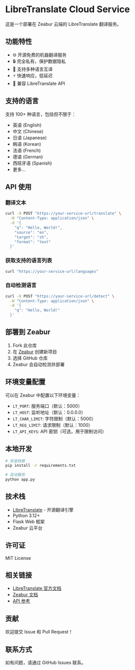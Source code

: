 # LibreTranslate Cloud Service

这是一个部署在 Zeabur 云端的 LibreTranslate 翻译服务。

## 功能特性

- 🌐 开源免费的机器翻译服务
- 🔒 完全私有，保护数据隐私
- 🚀 支持多种语言互译
- ⚡ 快速响应，低延迟
- 🎯 兼容 LibreTranslate API

## 支持的语言

支持 100+ 种语言，包括但不限于：
- 英语 (English)
- 中文 (Chinese)
- 日语 (Japanese)
- 韩语 (Korean)
- 法语 (French)
- 德语 (German)
- 西班牙语 (Spanish)
- 更多...

## API 使用

### 翻译文本

```bash
curl -X POST "https://your-service-url/translate" \
  -H "Content-Type: application/json" \
  -d '{
    "q": "Hello, World!",
    "source": "en",
    "target": "zh",
    "format": "text"
  }'
```

### 获取支持的语言列表

```bash
curl "https://your-service-url/languages"
```

### 自动检测语言

```bash
curl -X POST "https://your-service-url/detect" \
  -H "Content-Type: application/json" \
  -d '{
    "q": "Hello, World!"
  }'
```

## 部署到 Zeabur

1. Fork 此仓库
2. 在 [Zeabur](https://zeabur.com) 创建新项目
3. 选择 GitHub 仓库
4. Zeabur 会自动检测并部署

## 环境变量配置

可以在 Zeabur 中配置以下环境变量：

- `LT_PORT`: 服务端口（默认：5000）
- `LT_HOST`: 监听地址（默认：0.0.0.0）
- `LT_CHAR_LIMIT`: 字符限制（默认：5000）
- `LT_REQ_LIMIT`: 请求限制（默认：1000）
- `LT_API_KEYS`: API 密钥（可选，用于限制访问）

## 本地开发

```bash
# 安装依赖
pip install -r requirements.txt

# 启动服务
python app.py
```

## 技术栈

- [LibreTranslate](https://github.com/LibreTranslate/LibreTranslate) - 开源翻译引擎
- Python 3.12+
- Flask Web 框架
- Zeabur 云平台

## 许可证

MIT License

## 相关链接

- [LibreTranslate 官方文档](https://libretranslate.com/docs)
- [Zeabur 文档](https://zeabur.com/docs)
- [API 参考](https://libretranslate.com/docs#api)

## 贡献

欢迎提交 Issue 和 Pull Request！

## 联系方式

如有问题，请通过 GitHub Issues 联系。
